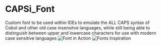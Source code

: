 # CAPSi_Font
Custom font to be used within IDEs to emulate the ALL CAPS syntax of Cobol and other old case insensitve languages, while still being able to distinguish between upper and lowercase characters for use with modern case sensitive languages
![Font in Action](https://cdn.discordapp.com/attachments/245696607796854794/689989547647696920/unknown.png)
![Fonts Inspiration](https://cdn.discordapp.com/attachments/245696607796854794/689973296586162187/iu.png)
